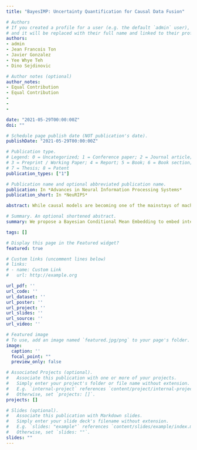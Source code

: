 ```yaml
---
title: "BayesIMP: Uncertainty Quantification for Causal Data Fusion"

# Authors
# If you created a profile for a user (e.g. the default `admin` user), write the username (folder name) here 
# and it will be replaced with their full name and linked to their profile.
authors:
- admin
- Jean Francois Ton
- Javier Gonzalez
- Yee Whye Teh
- Dino Sejdinovic

# Author notes (optional)
author_notes:
- Equal Contribution
- Equal Contribution
- 
- 
- 

date: "2021-05-29T00:00:00Z"
doi: ""

# Schedule page publish date (NOT publication's date).
publishDate: "2021-05-29T00:00:00Z"

# Publication type.
# Legend: 0 = Uncategorized; 1 = Conference paper; 2 = Journal article;
# 3 = Preprint / Working Paper; 4 = Report; 5 = Book; 6 = Book section;
# 7 = Thesis; 8 = Patent
publication_types: ["1"]

# Publication name and optional abbreviated publication name.
publication: In *Advances in Neural Information Processing Systems*
publication_short: In *NeuRIPS*

abstract: While causal models are becoming one of the mainstays of machine learning, the problem of uncertainty quantification in causal inference remains challenging. In this paper, we study the causal data fusion problem, where datasets pertaining to multiple causal graphs are combined to estimate the average treatment effect of a target variable. As data arises from multiple sources and can vary in quality and quantity, principled uncertainty quantification becomes essential. To that end, we introduce \emph{Bayesian Interventional Mean Processes}, a framework which combines ideas from probabilistic integration and kernel mean embeddings to represent interventional distributions in the reproducing kernel Hilbert space, while taking into account the uncertainty within each causal graph. To demonstrate the utility of our uncertainty estimation, we apply our method to the Causal Bayesian Optimisation task and show improvements over state-of-the-art methods.

# Summary. An optional shortened abstract.
summary: We propose a Bayesian Conditional Mean Embedding to embed interventional distribution into the reproducing kernel Hilbert space while able to quantify uncertainty.

tags: []

# Display this page in the Featured widget?
featured: true

# Custom links (uncomment lines below)
# links:
# - name: Custom Link
#   url: http://example.org

url_pdf: ''
url_code: ''
url_dataset: ''
url_poster: ''
url_project: ''
url_slides: ''
url_source: ''
url_video: ''

# Featured image
# To use, add an image named `featured.jpg/png` to your page's folder. 
image:
  caption: ''
  focal_point: ""
  preview_only: false

# Associated Projects (optional).
#   Associate this publication with one or more of your projects.
#   Simply enter your project's folder or file name without extension.
#   E.g. `internal-project` references `content/project/internal-project/index.md`.
#   Otherwise, set `projects: []`.
projects: []

# Slides (optional).
#   Associate this publication with Markdown slides.
#   Simply enter your slide deck's filename without extension.
#   E.g. `slides: "example"` references `content/slides/example/index.md`.
#   Otherwise, set `slides: ""`.
slides: ""
---
```

<!-- 
{{% callout note %}}
Click the *Cite* button above to demo the feature to enable visitors to import publication metadata into their reference management software.
{{% /callout %}}

{{% callout note %}}
Create your slides in Markdown - click the *Slides* button to check out the example.
{{% /callout %}} -->
<!-- 
Supplementary notes can be added here, including [code, math, and images](https://wowchemy.com/docs/writing-markdown-latex/). -->
